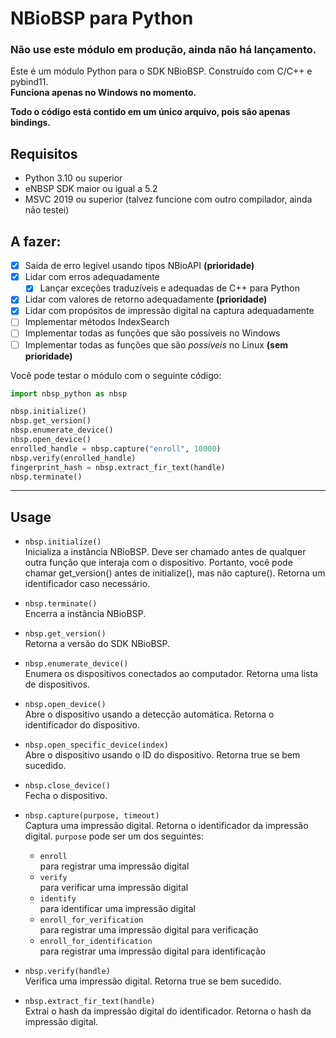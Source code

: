 # NBioBSP para Python
### Não use este módulo em produção, ainda não há lançamento.
Este é um módulo Python para o SDK NBioBSP. Construído com C/C++ e pybind11.  
**Funciona apenas no Windows no momento.**  

**Todo o código está contido em um único arquivo, pois são apenas bindings.**

## Requisitos
- Python 3.10 ou superior 
- eNBSP SDK maior ou igual a 5.2
- MSVC 2019 ou superior (talvez funcione com outro compilador, ainda não testei)

## A fazer:
- [x] Saída de erro legível usando tipos NBioAPI **(prioridade)**
- [x] Lidar com erros adequadamente
    - [x] Lançar exceções traduzíveis e adequadas de C++ para Python
- [x] Lidar com valores de retorno adequadamente **(prioridade)**
- [x] Lidar com propósitos de impressão digital na captura adequadamente
- [ ] Implementar métodos IndexSearch
- [ ] Implementar todas as funções que são possíveis no Windows
- [ ] Implementar todas as funções que são *possíveis* no Linux **(sem prioridade)**

Você pode testar o módulo com o seguinte código:

```python
import nbsp_python as nbsp

nbsp.initialize()
nbsp.get_version()
nbsp.enumerate_device()
nbsp.open_device()
enrolled_handle = nbsp.capture("enroll", 10000)
nbsp.verify(enrolled_handle)
fingerprint_hash = nbsp.extract_fir_text(handle)
nbsp.terminate()
```

-----------------
## Usage 

- `nbsp.initialize()`  
    Inicializa a instância NBioBSP. Deve ser chamado antes de qualquer outra função que interaja com o dispositivo.
    Portanto, você pode chamar get_version() antes de initialize(), mas não capture(). Retorna um identificador caso necessário.

- `nbsp.terminate()`  
    Encerra a instância NBioBSP.

- `nbsp.get_version()`  
    Retorna a versão do SDK NBioBSP.

- `nbsp.enumerate_device()`  
    Enumera os dispositivos conectados ao computador. Retorna uma lista de dispositivos.

- `nbsp.open_device()`  
    Abre o dispositivo usando a detecção automática. Retorna o identificador do dispositivo.

- `nbsp.open_specific_device(index)`  
    Abre o dispositivo usando o ID do dispositivo. Retorna true se bem sucedido.

- `nbsp.close_device()`  
    Fecha o dispositivo.


- `nbsp.capture(purpose, timeout)`  
    Captura uma impressão digital. Retorna o identificador da impressão digital.
    `purpose` pode ser um dos seguintes:
    - `enroll`  
        para registrar uma impressão digital
    - `verify`  
        para verificar uma impressão digital
    - `identify`  
        para identificar uma impressão digital
    - `enroll_for_verification`  
        para registrar uma impressão digital para verificação
    - `enroll_for_identification`  
        para registrar uma impressão digital para identificação

- `nbsp.verify(handle)`  
    Verifica uma impressão digital. Retorna true se bem sucedido.

- `nbsp.extract_fir_text(handle)`  
    Extrai o hash da impressão digital do identificador. Retorna o hash da impressão digital.
